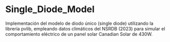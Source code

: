 # Single_Diode_Model
Implementación del modelo de diodo único (single diode) utilizando la librería pvlib, empleando datos climáticos del NSRDB (2023) para simular el comportamiento eléctrico de un panel solar Canadian Solar de 430W.
